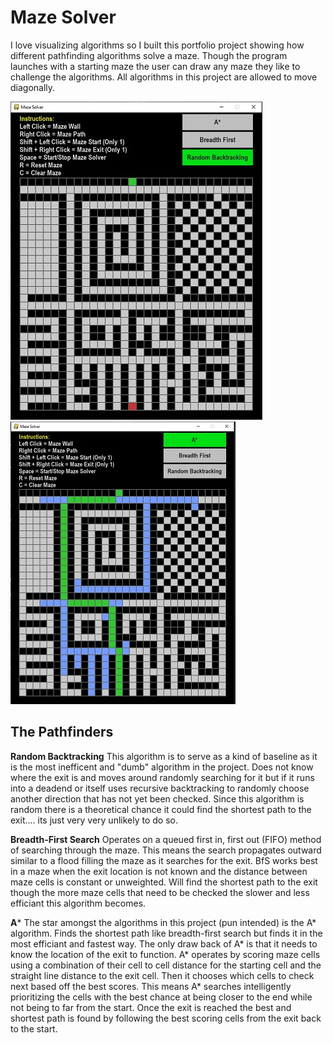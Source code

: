# Maze Solver
I love visualizing algorithms so I built this portfolio project showing how different pathfinding algorithms solve a maze. Though the program launches with a starting maze the user can draw any maze they like to challenge the algorithms. All algorithms in this project are allowed to move diagonally.

![main screen](Images/main_screen.jpg)![main screen](Images/Solved.jpg)

## The Pathfinders
**Random Backtracking**
This algorithm is to serve as a kind of baseline as it is the most inefficent and "dumb" algorithm in the project. Does not know where the exit is and moves around randomly searching for it but if it runs into a deadend or itself uses recursive backtracking to randomly choose another direction that has not yet been checked. Since this algorithm is random there is a theoretical chance it could find the shortest path to the exit.... its just very very unlikely to do so.

**Breadth-First Search**
Operates on a queued first in, first out (FIFO) method of searching through the maze. This means the search propagates outward similar to a flood filling the maze as it searches for the exit. BfS works best in a maze when the exit location is not known and the distance between maze cells is constant or unweighted. Will find the shortest path to the exit though the more maze cells that need to be checked the slower and less efficiant this algorithm becomes.

**A***
The star amongst the algorithms in this project (pun intended) is the A* algorithm. Finds the shortest path like breadth-first search but finds it in the most efficiant and fastest way. The only draw back of A* is that it needs to know the location of the exit to function. A* operates by scoring maze cells using a combination of their cell to cell distance for the starting cell and the straight line distance to the exit cell. Then it chooses which cells to check next based off the best scores. This means A* searches intelligently prioritizing the cells with the best chance at being closer to the end while not being to far from the start. Once the exit is reached the best and shortest path is found by following the best scoring cells from the exit back to the start.
